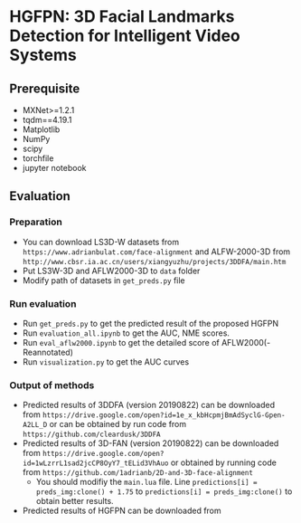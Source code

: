 
# HGFPN: 3D Facial Landmarks Detection for Intelligent Video Systems

## Prerequisite
- MXNet>=1.2.1
- tqdm==4.19.1
- Matplotlib
- NumPy
- scipy
- torchfile
- jupyter notebook

## Evaluation
### Preparation
- You can download LS3D-W datasets from ```https://www.adrianbulat.com/face-alignment``` and ALFW-2000-3D from ```http://www.cbsr.ia.ac.cn/users/xiangyuzhu/projects/3DDFA/main.htm```
- Put LS3W-3D and AFLW2000-3D to ```data``` folder
- Modify path of datasets in ```get_preds.py``` file

### Run evaluation
- Run ```get_preds.py``` to get the predicted result of the proposed HGFPN
- Run ```evaluation_all.ipynb``` to get the AUC, NME scores.
- Run ```eval_aflw2000.ipynb``` to get the detailed score of AFLW2000(-Reannotated)
- Run ```visualization.py``` to get the AUC curves

### Output of methods
- Predicted results of 3DDFA (version 20190822) can be downloaded from ```https://drive.google.com/open?id=1e_x_kbHcpmjBmAdSyclG-Gpen-A2LL_D``` or can be obtained by run code from ```https://github.com/cleardusk/3DDFA```
- Predicted results of 3D-FAN (version 20190822) can be downloaded from ```https://drive.google.com/open?id=1wLzrrL1sad2jcCP8OyY7_tELid3VhAuo``` or obtained by running code from ```https://github.com/1adrianb/2D-and-3D-face-alignment```
    - You should modifiy the ```main.lua``` file. Line ```predictions[i] = preds_img:clone() + 1.75``` to ```predictions[i] = preds_img:clone()``` to obtain better results.
- Predicted results of HGFPN can be downloaded from